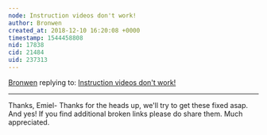 ```yaml
---
node: Instruction videos don't work!
author: Bronwen
created_at: 2018-12-10 16:20:08 +0000
timestamp: 1544458808
nid: 17838
cid: 21484
uid: 237313
---
```




[Bronwen](../profile/Bronwen) replying to: [Instruction videos don't work!](../notes/aemilius89/12-08-2018/instruction-videos-don-t-work)

----
 Thanks, Emiel-  Thanks for the heads up, we'll try to get these fixed asap. And yes! If you find additional broken links please do share them. Much appreciated. 
